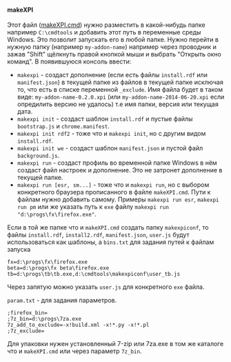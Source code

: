 #### makeXPI
Этот файл ([makeXPI.cmd](https://github.com/2k1dmg/makeXPI/releases)) нужно разместить в какой-нибудь папке например `C:\cmdtools` и добавить этот путь в переменные среды Windows. Это позволит запускать его в любой папке.
Нужно перейти в нужную папку (например `my-addon-name`) например через проводник и зажав "Shift" щёлкнуть правой кнопкой мыши и выбрать "Открыть окно команд". В появившуюся консоль ввести:
- `makexpi` - создаст дополнение (если есть файлы `install.rdf` или `manifest.json`) в текущей папке из файлов в текущей папке исключая то, что есть в списке переменной `_exclude`. Имя файла будет в таком виде: `my-addon-name-0.2.0.xpi` (или `my-addon-name-2014-06-20.xpi` если опредилить версию не удалось) т.е имя папки, версия или текущая дата.
- `makexpi init` - создаст шаблон `install.rdf` и пустые файлы `bootstrap.js` и `chrome.manifest`.
- `makexpi init rdf2` - тоже что и `makexpi init`, но с другим видом `install.rdf`.
- `makexpi init we` - создаст шаблон `manifest.json` и пустой файл `background.js`.
- `makexpi run` - создаст профиль во временной папке Windows в нём создаст файл настроек и дополнение. Это не затронет дополнение в текущей папке.
- `makexpi run [esr, sm...]` - тоже что и `makexpi run`, но с выбором конкретного браузера прописанного в файле `makeXPI.cmd`. Пути к файлам нужно добавить самому. Примеры `makexpi run esr`, `makexpi run pm` или же указать путь к `exe` файлу `makexpi run "d:\progs\fx\firefox.exe"`.

Если в той же папке что и `makeXPI.cmd` создать папку `makexpiconf`, то файлы `install.rdf`, `install2.rdf`, `manifest.json`, `user.js` будут использоваться как шаблоны, а `bins.txt` для задания путей к файлам запуска
```
fx=d:\progs\fx\firefox.exe
beta=d:\progs\fx beta\firefox.exe
tb=d:\progs\tb\tb.exe,d:\cmdtools\makexpiconf\user_tb.js
```
Через запятую можно указать `user.js` для конкретного `exe` файла.

`param.txt` - для задания параметров.
```
;firefox_bin=
;7z_bin=d:\progs\7za.exe
7z_add_to_exclude=-x!build.xml -x!*.py -x!*.pl
;7z_exclude=
```

Для упаковки нужен установленный 7-zip или 7za.exe в том же каталоге что и `makeXPI.cmd` или через параметр `7z_bin`.